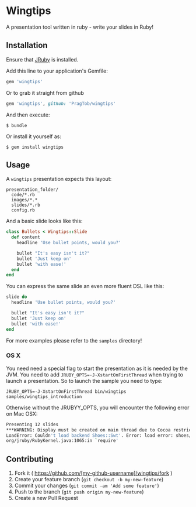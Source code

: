# Wingtips

A presentation tool written in ruby - write your slides in Ruby!

## Installation

Ensure that [JRuby](jruby.org) is installed.

Add this line to your application's Gemfile:

```ruby
gem 'wingtips'
```

Or to grab it straight from github

```ruby
gem 'wingtips', github: 'PragTob/wingtips'
```

And then execute:

    $ bundle

Or install it yourself as:

    $ gem install wingtips

## Usage

A `wingtips` presentation expects this layout:

```
presentation_folder/
  code/*.rb
  images/*.*
  slides/*.rb
  config.rb
```

And a basic slide looks like this:

```ruby
class Bullets < Wingtips::Slide
  def content
    headline 'Use bullet points, would you?'

    bullet "It's easy isn't it?"
    bullet 'Just keep on'
    bullet 'with ease!'
  end
end
```

You can express the same slide an even more fluent DSL like this:

```ruby
slide do
  headline 'Use bullet points, would you?'

  bullet "It's easy isn't it?"
  bullet 'Just keep on'
  bullet 'with ease!'
end
```

For more examples please refer to the `samples` directory!

### OS X

You need need a special flag to start the presentation as it is needed by the JVM. You need to add `JRUBY_OPTS=-J-XstartOnFirstThread` when trying to launch a presentation. So to launch the sample you need to type:

```
JRUBY_OPTS=-J-XstartOnFirstThread bin/wingtips samples/wingtips_introduction
```

Otherwise without the JRUBYY_OPTS, you will encounter the following error on Mac OSX:


```bash
Presenting 12 slides
***WARNING: Display must be created on main thread due to Cocoa restrictions.
LoadError: Couldn't load backend Shoes::Swt'. Error: load error: shoes/swt -- org.eclipse.swt.SWTException: Invalid thread access
org/jruby/RubyKernel.java:1065:in `require'
```


## Contributing

1. Fork it ( https://github.com/[my-github-username]/wingtips/fork )
2. Create your feature branch (`git checkout -b my-new-feature`)
3. Commit your changes (`git commit -am 'Add some feature'`)
4. Push to the branch (`git push origin my-new-feature`)
5. Create a new Pull Request
